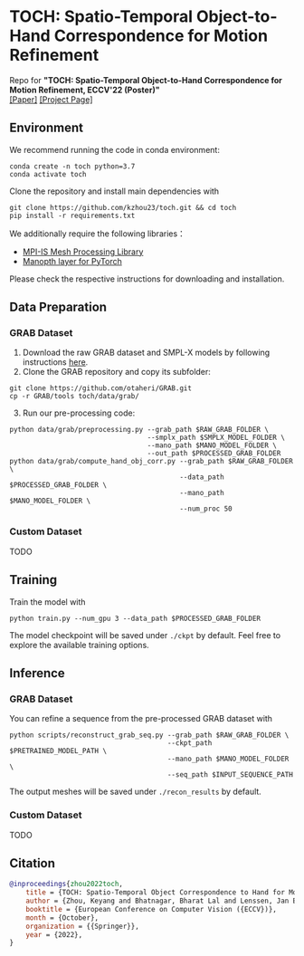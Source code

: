 # TOCH: Spatio-Temporal Object-to-Hand Correspondence for Motion Refinement

Repo for **"TOCH: Spatio-Temporal Object-to-Hand Correspondence for Motion Refinement, ECCV'22 (Poster)"** \
[[Paper]](http://virtualhumans.mpi-inf.mpg.de/papers/zhou22toch/toch.pdf) [[Project Page]](http://virtualhumans.mpi-inf.mpg.de/toch)

## Environment
We recommend running the code in conda environment:
```shell
conda create -n toch python=3.7
conda activate toch 
```
Clone the repository and install main dependencies with
```shell
git clone https://github.com/kzhou23/toch.git && cd toch 
pip install -r requirements.txt
```
We additionally require the following libraries：
- [MPI-IS Mesh Processing Library](https://github.com/MPI-IS/mesh)
- [Manopth layer for PyTorch](https://github.com/hassony2/manopth)

Please check the respective instructions for downloading and installation.

## Data Preparation
### GRAB Dataset
1. Download the raw GRAB dataset and SMPL-X models by following instructions [here](https://github.com/otaheri/GRAB).
2. Clone the GRAB repository and copy its subfolder:
```shell
git clone https://github.com/otaheri/GRAB.git
cp -r GRAB/tools toch/data/grab/
```
3. Run our pre-processing code:
```shell
python data/grab/preprocessing.py --grab_path $RAW_GRAB_FOLDER \
                                  --smplx_path $SMPLX_MODEL_FOLDER \
                                  --mano_path $MANO_MODEL_FOLDER \
                                  --out_path $PROCESSED_GRAB_FOLDER
python data/grab/compute_hand_obj_corr.py --grab_path $RAW_GRAB_FOLDER \
                                          --data_path $PROCESSED_GRAB_FOLDER \
                                          --mano_path $MANO_MODEL_FOLDER \
                                          --num_proc 50
```

### Custom Dataset
TODO

## Training
Train the model with
```shell
python train.py --num_gpu 3 --data_path $PROCESSED_GRAB_FOLDER
```
The model checkpoint will be saved under `./ckpt` by default. Feel free to explore the available training options.
## Inference
### GRAB Dataset
You can refine a sequence from the pre-processed GRAB dataset with
```shell
python scripts/reconstruct_grab_seq.py --grab_path $RAW_GRAB_FOLDER \
                                       --ckpt_path $PRETRAINED_MODEL_PATH \
                                       --mano_path $MANO_MODEL_FOLDER \
                                       --seq_path $INPUT_SEQUENCE_PATH
```
The output meshes will be saved under `./recon_results` by default.

### Custom Dataset
TODO

## Citation
```bibtex
@inproceedings{zhou2022toch,
    title = {TOCH: Spatio-Temporal Object Correspondence to Hand for Motion Refinement},
    author = {Zhou, Keyang and Bhatnagar, Bharat Lal and Lenssen, Jan Eric and Pons-Moll, Gerard},
    booktitle = {European Conference on Computer Vision ({ECCV})},
    month = {October},
    organization = {{Springer}},
    year = {2022},
}
